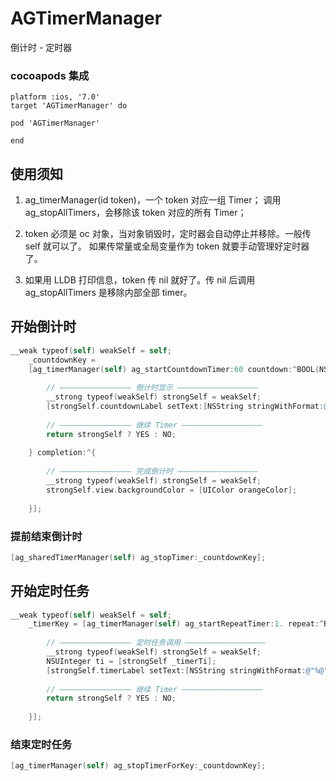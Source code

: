 # AGTimerManager
倒计时 - 定时器

### cocoapods 集成
```
platform :ios, '7.0'
target 'AGTimerManager' do

pod 'AGTimerManager'

end
```
## 使用须知
 1. ag_timerManager(id token)，一个 token 对应一组 Timer；
 调用 ag_stopAllTimers，会移除该 token 对应的所有 Timer；
 
 2. token 必须是 oc 对象，当对象销毁时，定时器会自动停止并移除。一般传 self 就可以了。
 如果传常量或全局变量作为 token 就要手动管理好定时器了。
 
 3. 如果用 LLDB 打印信息，token 传 nil 就好了。传 nil 后调用 ag_stopAllTimers 是移除内部全部 timer。


## 开始倒计时
```objective-c
__weak typeof(self) weakSelf = self;
	_countdownKey =
	[ag_timerManager(self) ag_startCountdownTimer:60 countdown:^BOOL(NSUInteger surplus) {
		
		// ———————————————— 倒计时显示 ——————————————————
		__strong typeof(weakSelf) strongSelf = weakSelf;
		[strongSelf.countdownLabel setText:[NSString stringWithFormat:@"%@", @(surplus)]];
		
		// ———————————————— 继续 Timer ——————————————————
		return strongSelf ? YES : NO;
		
	} completion:^{
		
		// ———————————————— 完成倒计时 ——————————————————
		__strong typeof(weakSelf) strongSelf = weakSelf;
		strongSelf.view.backgroundColor = [UIColor orangeColor];
		
	}];

```
### 提前结束倒计时
```objective-c
[ag_sharedTimerManager(self) ag_stopTimer:_countdownKey];

```

## 开始定时任务
```objective-c
__weak typeof(self) weakSelf = self;
    _timerKey = [ag_timerManager(self) ag_startRepeatTimer:1. repeat:^BOOL{
        
        // ———————————————— 定时任务调用 ——————————————————
        __strong typeof(weakSelf) strongSelf = weakSelf;
        NSUInteger ti = [strongSelf _timerTi];
        [strongSelf.timerLabel setText:[NSString stringWithFormat:@"%@", @(++ti)]];
        
        // ———————————————— 继续 Timer ——————————————————
        return strongSelf ? YES : NO;
        
    }];

```
### 结束定时任务
```objective-c
[ag_timerManager(self) ag_stopTimerForKey:_countdownKey];

```

